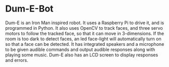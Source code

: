 # Dum-E-Bot
Dum-E is an Iron Man inspired robot. 
It uses a Raspberry Pi to drive it, and is programmed in Python. 
It also uses OpenCV to track faces, and three servo motors to follow the tracked face, so that it can move in 3-dimensions.
If the room is too dark to detect faces, an led face-light will automatically turn on so that a face can be detected.
It has integrated speakers and a microphone to be given audible commands and output audible responses along with playing some music.
Dum-E also has an LCD screen to display responses and errors.
